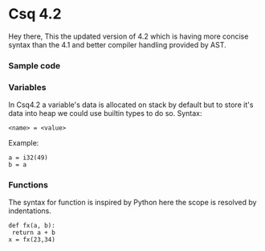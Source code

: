 <h1> Csq 4.2</h1>

Hey there,
This the updated version of 4.2 which is having more concise syntax than the 4.1 and better compiler handling provided by AST.


### Sample code 

### Variables
In Csq4.2 a variable's data is allocated on stack by default but to store it's data into heap we could use builtin types to do so.
Syntax:
```
<name> = <value>
```
Example:
```
a = i32(49)
b = a
```
### Functions
The syntax for function is inspired by Python here the scope is resolved by indentations.
```
def fx(a, b):
 return a + b
x = fx(23,34)
```

